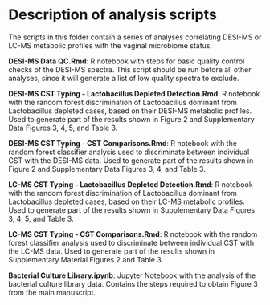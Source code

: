 # Description of analysis scripts

The scripts in this folder contain a series of analyses correlating DESI-MS or LC-MS metabolic profiles with the 
vaginal microbiome status.

**DESI-MS Data QC.Rmd**: R notebook with steps for basic quality control checks of the DESI-MS spectra. This script 
should be run before all other analyses, since it will generate a list of low quality spectra to exclude.

**DESI-MS CST Typing - Lactobacillus Depleted Detection.Rmd**: R notebook with the random forest discrimination 
of Lactobacillus dominant from Lactobacillus depleted cases, based on their DESI-MS metabolic profiles. 
Used to generate part of the results shown in Figure 2 and Supplementary Data Figures 3, 4, 5, and Table 3.

**DESI-MS CST Typing - CST Comparisons.Rmd**: R notebook with the random forest classifier analysis used to discriminate 
between individual CST with the DESI-MS data. Used to generate part of the 
results shown in Figure 2 and Supplementary Data Figures 3, 4, and Table 3.

**LC-MS CST Typing - Lactobacillus Depleted Detection.Rmd**: R notebook with the random forest discrimination 
of Lactobacillus dominant from Lactobacillus depleted cases, based on their LC-MS metabolic profiles. 
Used to generate part of the results shown in Supplementary Data Figures 3, 4, 5, and Table 3.

**LC-MS CST Typing - CST Comparisons.Rmd**: R notebook with the random forest classifier analysis used to discriminate 
between individual CST with the LC-MS data. Used to generate part of the 
results shown in Supplementary Material Figures 2 and Table 3.

**Bacterial Culture Library.ipynb**: Jupyter Notebook with the analysis of the bacterial culture library data. 
Contains the steps required to obtain Figure 3 from the main manuscript.
